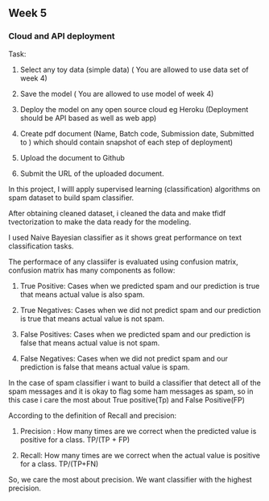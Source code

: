 ## Week 5

### Cloud and API deployment

Task:

1. Select any toy data (simple data) ( You are allowed to use data set of week 4)

2. Save the model ( You are allowed to use model of week 4)

3. Deploy the model on any open source cloud eg Heroku (Deployment should be API based as well as web app)

4. Create pdf document (Name, Batch code, Submission date, Submitted to ) which should contain snapshot of each step of deployment)

5. Upload the document to Github

6. Submit the URL of the uploaded document.


In this project, I willl apply supervised learning (classification) algorithms on spam dataset to build spam classifier.

After obtaining cleaned dataset, i cleaned the data and make tfidf tvectorization to make the data ready for the modeling.

I used Naive Bayesian classifier as  it shows great performance on text classification tasks.


The performace of any classiifer is evaluated using confusion matrix, confusion matrix has many components as follow:

1) True Positive: Cases when we predicted spam and our prediction is true that means actual value is also spam.

2) True Negatives: Cases when we did not predict spam and our prediction is true that means actual value is not spam.

3) False Positives: Cases when we predicted spam and our prediction is false that means actual value is not spam.

4) False Negatives: Cases when we did not predict spam and our prediction is false that means actual value is spam.


In the case of spam classifier i want to build a classifier that detect all of the spam messages and it is okay to flag some ham messages as spam, so in this case i care the most about True positive(Tp) and False Positive(FP)

According to the definition of Recall and precision:
1) Precision : How many times are we correct when the predicted value is positive for a class. TP/(TP + FP)

2) Recall: How many times are we correct when the actual value is positive for a class. TP/(TP+FN)

So, we care the most about precision. We want classifier with the highest precision.